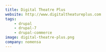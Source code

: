 ```yaml
---
title: Digital Theatre Plus
website: http://www.digitaltheatureplus.com
tags:
    - drupal
    - drupal-7
    - drupal-commerce
image: digital-theatre-plus.png
company: nomensa
---
```

